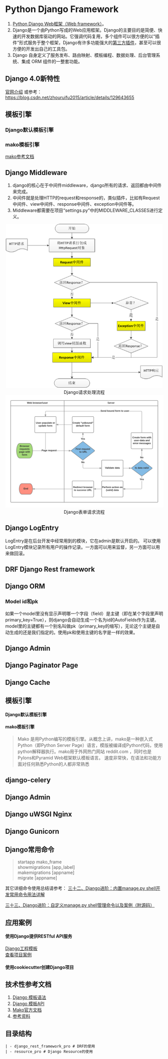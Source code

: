 # Python Django Framework

1. [Python Django Web框架（Web framework）](https://www.djangoproject.com/)。
2. Django是一个由Python写成的Web应用框架。Django的主要目的是简便、快速的开发数据库驱动的网站。它强调代码复用，多个组件可以很方便的以“插件”形式服务于整个框架，Django有许多功能强大的[第三方插件](django_thirdparty_pkg.md)，甚至可以很方便的开发出自己的工具包。 
3. Django 自身定义了服务发布、路由映射、模板编程、数据处理、后台管理系统、集成 ORM 组件的一整套功能。


## Django 4.0新特性

[官网介绍](https://docs.djangoproject.com/en/dev/releases/4.0/)
或参考：https://blog.csdn.net/zhouruifu2015/article/details/129643655

## 模板引擎

### Django默认模板引擎

### mako模板引擎

[mako参考文档](https://docs.makotemplates.org/en/latest/index.html)

## Django Middleware

1. django的核心在于中间件middleware，django所有的请求、返回都由中间件来完成。
2. 中间件就是处理HTTP的request和response的，类似插件，比如有Request中间件、view中间件、response中间件、exception中间件等。
3. Middleware都需要在项目“settings.py”中的MIDDLEWARE_CLASSES进行定义。

<div style="text-align: center; margin: 0 auto;"><img src="./../images/django_request_process.png" style="width: 500px;" title="Django请求处理流程"/></div>
<div style="text-align:center">Django请求处理流程</div>

<div style="text-align:center; margin: 0 auto;"><img src="./../images/django_form_request_process.png" style="width: 800px"  title="Django表单请求流程"></div>
<div style="text-align: center">Django表单请求流程</div>

## Django LogEntry

LogEntry是在后台开发中经常用到的模块，它在admin是默认开启的。 可以使用LogEntry模块记录所有用户的操作记录。一方面可以用来监督，另一方面可以用来做回滚。

## DRF Django Rest framework

## Django ORM

### Model id和pk

如果一个model里没有显示声明哪一个字段（field）是主键（即在某个字段里声明primary_key=True），则django会自动生成一个名为id的AutoFields作为主键。model里的主键都有一个别名叫做pk（primary_key的缩写），无论这个主键是自动生成的还是我们指定的。使用pk和使用主键的名字是一样的效果。

## Django Admin

## Django Paginator Page

## Django Cache

## 模板引擎

#### Django默认模板引擎

#### mako模板引擎

> Mako 是用Python编写的模板引擎。从概念上讲，mako是一种嵌入式Python（即Python Server Page）语言，模版被编译成Python代码，使用python解释器执行。mako用于外网热门网站 reddit.com ，同时也是Pylons和Pyramid Web框架默认模板语言。
> 速度非常快，在语法和功能方面对任何熟悉Python的人都非常熟悉

## django-celery


## Django Admin

## Django uWSGI Nginx

## Django Gunicorn

## Django常用命令

> startapp mako_frame  
> showmigrations [app_label]  
> makemigrations [appname]  
> migrate [appname]

其它详细命令使用总结请参考：
[三十二、Django进阶：内置manage.py shell开发常用命令用法详解](https://blog.csdn.net/zhouruifu2015/article/details/129761808)

[三十三、Django进阶：自定义manage.py shell管理命令以及案例（附源码）](https://blog.csdn.net/zhouruifu2015/article/details/129761804)


## 应用案例

#### 使用Django提供RESTful API服务

[Django工程模板]()   
[查看项目案例]()

#### 使用cookiecutter创建Django项目


## 技术性参考文档

1. [Django 模板语法](https://docs.djangoproject.com/zh-hans/4.1/ref/templates/language/)
2. [Django 模板API](https://docs.djangoproject.com/zh-hans/4.1/ref/templates/api/)
3. [Mako官方文档](https://docs.makotemplates.org/en/latest/)
4. [参考资料](https://www.makotemplates.org/)


## 目录结构
```
| - django_rest_framework_pro # DRF的使用  
| - resource_pro # Django Resource的使用
```

